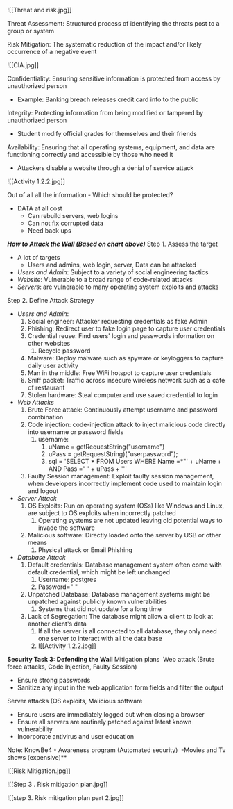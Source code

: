 ![[Threat and risk.jpg]]

Threat Assessment: Structured process of identifying the threats post to a group or system 

Risk Mitigation: The systematic reduction of the impact and/or likely occurrence of a negative event 

![[CIA.jpg]]

Confidentiality: Ensuring sensitive information is protected from access by unauthorized person 
- Example: Banking breach releases credit card info to the public

Integrity: Protecting information from being modified or tampered by unauthorized person 
- Student modify official grades for themselves and their friends

Availability: Ensuring that all operating systems, equipment, and data are functioning correctly and accessible by those who need it 
- Attackers disable a website through a denial of service attack 

![[Activity 1.2.2.jpg]]

Out of all all the information - Which should be protected?
- DATA at all cost 
	- Can rebuild servers, web logins
	- Can not fix corrupted data 
	- Need back ups

***How to Attack the Wall (Based on chart above)***
Step 1. Assess the target 
- A lot of targets 
	- Users and admins, web login, server, Data can be attacked 
- *Users and Admin*: Subject to a variety of social engineering tactics
- *Website*: Vulnerable to a broad range of code-related attacks 
- *Servers*: are vulnerable to many operating system exploits and attacks 

Step 2. Define Attack Strategy 
- *Users and Admin*: 
	1. Social engineer: Attacker requesting credentials as fake Admin
	2. Phishing: Redirect user to fake login page to capture user credentials 
	3. Credential reuse: Find users' login and passwords information on other websites 
		1. Recycle password
	4. Malware: Deploy malware such as spyware or keyloggers to capture daily user activity 
	5. Man in the middle: Free WiFi hotspot to capture user credentials 
	6. Sniff packet: Traffic across insecure wireless network such as a cafe of restaurant 
	7. Stolen hardware: Steal computer and use saved credential to login 
- *Web Attacks*
	1. Brute Force attack: Continuously attempt username and password combination 
	2. Code injection: code-injection attack to inject malicious code directly into username or password fields 
		1. username: 
			1. uName = getRequestString("username")
			2. uPass = getRequestString)("userpassword");
			3. sql = 'SELECT * FROM Users WHERE Name =*"' + uName + AND Pass =" ' + uPass + '''
	3. Faulty Session management: Exploit faulty session management, when developers incorrectly implement code used to maintain login and logout 
- *Server Attack*
	1. OS Exploits: Run on operating system (OSs) like Windows and Linux, are subject to OS exploits when incorrectly patched 
		1. Operating systems are not updated leaving old potential ways to invade the software
	2. Malicious software: Directly loaded onto the server by USB or other means 
		1. Physical attack or Email Phishing
- *Database Attack*
	1. Default credentials: Database management system often come with default credential, which might be left unchanged 
		1. Username: postgres
		2. Password=" "
	2.  Unpatched Database: Database management systems might be unpatched against publicly known vulnerabilities 
		1. Systems that did not update for a long time 
	3. Lack of Segregation: The database might allow a client to look at another client's data 
		1. If all the server is all connected to all database, they only need one server to interact with all the data base 
		2. ![[Activity 1.2.2.jpg]]

**Security Task 3: Defending the Wall**
Mitigation plans 
Web attack (Brute force attacks, Code Injection, Faulty Session)
- Ensure strong passwords
- Sanitize any input in the web application form fields and filter the output

Server attacks (OS exploits, Malicious software
- Ensure users are immediately logged out when closing a browser 
- Ensure all servers are routinely patched against latest known vulnerability 
- Incorporate antivirus and user education 

Note: KnowBe4 - Awareness program (Automated security) 
	-Movies and Tv shows (expensive)**


![[Risk Mitigation.jpg]]

![[Step 3 . Risk mitigation plan.jpg]]

![[step 3. Risk mitigation plan part 2.jpg]]

